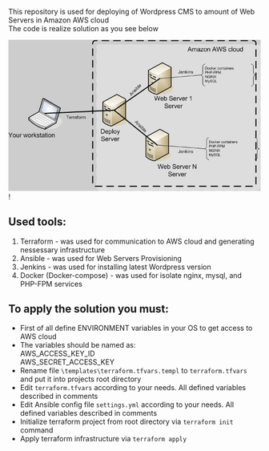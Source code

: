 This repository is used for deploying of Wordpress CMS to amount of Web Servers in Amazon AWS cloud  
The code is realize solution as you see below  
  
  
![GitHub Logo](/images/AWS.jpg)!

## Used tools:  
1. Terraform - was used for communication to AWS cloud and generating nessessary infrastructure  
2. Ansible - was used for Web Servers Provisioning  
3. Jenkins - was used for installing latest Wordpress version  
4. Docker (Docker-compose) - was used for isolate nginx, mysql, and PHP-FPM services  

## To apply the solution you must:  
* First of all define ENVIRONMENT variables in your OS to get access to AWS cloud  
* The variables should be named as:  
AWS_ACCESS_KEY_ID  
AWS_SECRET_ACCESS_KEY  
* Rename file `\templates\terraform.tfvars.templ` to `terraform.tfvars` and put it into projects root directory  
* Edit `terraform.tfvars` according to your needs. All defined variables described in comments  
* Edit Ansible config file `settings.yml` according to your needs. All defined variables described in comments
* Initialize terraform project from root directory via `terraform init` command  
* Apply terraform infrastructure via `terraform apply`  


